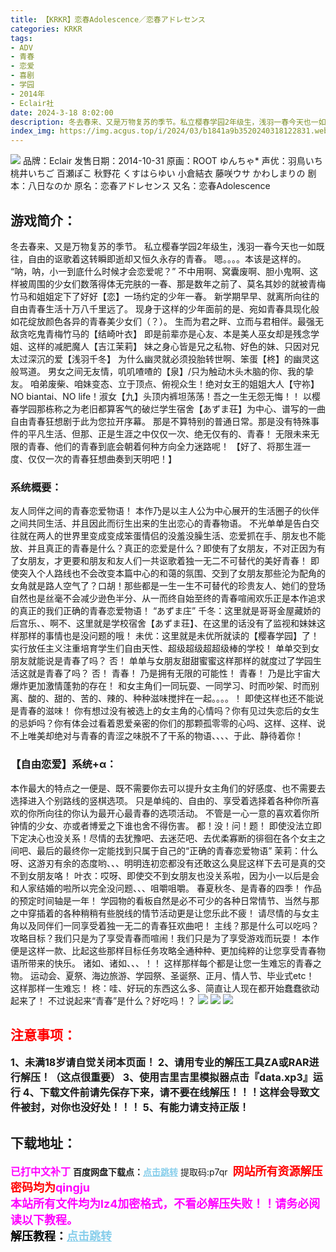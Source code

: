 ```yaml
---
title: 【KRKR】恋春Adolescence／恋春アドレセンス
categories: KRKR
tags:
- ADV
- 青春
- 恋爱
- 喜剧
- 学园
- 2014年
- Eclair社
date: 2024-3-18 8:02:00
description: 冬去春来、又是万物复苏的季节。私立樱春学园2年级生，浅羽一春今天也一如既往，自由的讴歌着这转瞬即逝却又恒久永存的青春。嗯。。。。本该是这样的。“呐，呐，小一到底什么时候才会恋爱呢？”不中用啊、窝囊废啊、胆小鬼啊、这样被周围的少女们数落得体无完肤的一春、那是数年之前了、莫名其妙的就被青梅竹马和姐姐定下了好好【恋】一场约定的少年一春。
index_img: https://img.acgus.top/i/2024/03/b1841a9b3520240318122831.webp
---
```

![](https://img.acgus.top/i/2024/03/b1841a9b3520240318122831.webp)
品牌：Eclair
发售日期：2014-10-31
原画：ROOT ゆんちゃ*
声优：羽鳥いち 桃井いちご 百瀬ぽこ 秋野花 くすはらゆい 小倉結衣 藤咲ウサ かわしまりの
剧本：八日なのか
原名：恋春アドレセンス
又名：恋春Adolescence

## 游戏简介：
冬去春来、又是万物复苏的季节。
私立樱春学园2年级生，浅羽一春今天也一如既往，自由的讴歌着这转瞬即逝却又恒久永存的青春。
嗯。。。。本该是这样的。
“呐，呐，小一到底什么时候才会恋爱呢？”
不中用啊、窝囊废啊、胆小鬼啊、这样被周围的少女们数落得体无完肤的一春、那是数年之前了、莫名其妙的就被青梅竹马和姐姐定下了好好【恋】一场约定的少年一春。
新学期早早、就离所向往的自由青春生活十万八千里远了。
现身于这样的少年面前的是、宛如青春具现化般如花绽放颜色各异的青春美少女们（？）。
生而为君之畔、立而与君相伴。最强无敌贪吃鬼青梅竹马的【结崎叶衣】
即是前辈亦是心友、本是美人巫女却是残念学姐、这样的减肥魔人【吉江茉莉】
妹之身心皆是兄之私物、好色的妹、只因对兄太过深沉的爱【浅羽千冬】
为什么幽灵就必须投胎转世啊、笨蛋【柊】的幽灵这般骂道。
男女之间无友情，叽叽喳喳的【泉】/只为触动木头木脑的你、我的挚友。
咱弟废柴、咱妹变态、立于顶点、俯视众生！绝对女王的姐姐大人【守祢】
NO biantai、NO life！淑女【九】头顶内裤坦荡荡！吾之一生无怨无悔！！
以樱春学园那栋称之为老旧都算客气的破烂学生宿舍【あずま荘】为中心、谱写的一曲自由青春狂想剧于此为您拉开序幕。
那是不算特别的普通日常。那是没有特殊事件的平凡生活、但那、正是生涯之中仅仅一次、绝无仅有的、青春！
无限未来无限的青春、他们的青春到底会朝着何种方向全力迷路呢！
【好了、将那生涯一度、仅仅一次的青春狂想曲奏到天明吧！】

### 系统概要：
友人同伴之间的青春恋爱物语！
本作乃是以主人公为中心展开的生活圈子的伙伴之间共同生活、并且因此而衍生出来的生出恋心的青春物语。
不光单单是告白交往就在两人的世界里变成变成笨蛋情侣的没羞没臊生活、恋爱抓在手、朋友也不能放、并且真正的青春是什么？真正的恋爱是什么？即使有了女朋友，不对正因为有了女朋友，才更要和朋友和友人们一共讴歌着独一无二不可替代的美好青春！
即使突入个人路线也不会改变本篇中心的和蔼的氛围、交到了女朋友那些沦为配角的女角就是路人空气了？口胡！那些都是一生一生不可替代的珍贵友人、她们的登场自然也是丝毫不会减少逊色半分、从一而终自始至终的青春喧闹欢乐正是本作追求的真正的我们正确的青春恋爱物语！
“あずま庄”
千冬：这里就是哥哥金屋藏娇的后宫乐、、啊不、这里就是学校宿舍【あずま荘】、在这里的话没有了监视和妹妹这样那样的事情也是没问题的哦！
未优：这里就是未优所就读的【樱春学园】了！
实行放任主义注重培育学生们自由天性、超级超级超超级棒的学校！
单单交到女朋友就能说是青春了吗？
否！
单单与女朋友甜甜蜜蜜这样那样的就度过了学园生活这就是青春了吗？
否！
青春！
乃是拥有无限的可能性！
青春！
乃是比宇宙大爆炸更加激情蓬勃的存在！
和女主角们一同玩耍、一同学习、时而吵架、时而别离、酸的、甜的、苦的、辣的、种种滋味搅拌在一起。。。。！
即使这样也还不能说是青春的滋味！
你有想过没有被选上的女主角的心情吗？你有见过失恋后的女生的忌妒吗？你有体会过看着恩爱亲密的你们的那颗孤零零的心吗、这样、这样、说不上唯美却绝对与青春的青涩之味脱不了干系的物语、、、、于此、静待着你！

### 【自由恋爱】系统+α：
本作最大的特点之一便是、既不需要你去可以提升女主角们的好感度、也不需要去选择进入个别路线的竖棋选项。
只是单纯的、自由的、享受着选择着各种你所喜欢的你所向往的你认为最开心最青春的选项活动。
不管是一心一意的喜欢着你所钟情的少女、亦或者博爱之下谁也舍不得伤害。
都！没！问！题！
即使没法立即下定决心也没关系！尽情的去犹豫吧、去迷茫吧、去优柔寡断的徘徊在各个女主之间吧、最后的最终你一定能找到只属于自己的“正确的青春恋爱物语”
茉莉：什么呀、这游刃有余的态度哟、、、明明连初恋都没有还敢这么臭屁这样下去可是真的交不到女朋友咯！
叶衣：哎呀、即使交不到女朋友也没关系啦，因为小一以后是会和人家结婚的啦所以完全没问题、、、咀嚼咀嚼。
春夏秋冬、是青春的四季！
作品的预定时间轴是一年！
学园物的看板自然是必不可少的各种日常情节、当然与那之中穿插着的各种稍稍有些脱线的情节活动更是让您乐此不疲！
请尽情的与女主角以及同伴们一同享受着独一无二的青春狂欢曲吧！
主线？那是什么可以吃吗？
攻略目标？我们只是为了享受青春而喧闹！我们只是为了享受游戏而玩耍！
本作便是这样一款、比起这些那样目标任务攻略全通种种、更加纯粹的让您享受青春物语所带来的快乐。
诸如、诸如、、、！！
这样那样每个都是让您一生难忘的青春之物。
运动会、夏祭、海边旅游、学园祭、圣诞祭、正月、情人节、毕业式etc！
这样那样一生难忘！
柊：哇、好玩的东西这么多、简直让人现在都开始蠢蠢欲动起来了！
不过说起来“青春”是什么？好吃吗！？
![](https://img.acgus.top/i/2024/03/a229edc0c820240318122838.webp)
![](https://img.acgus.top/i/2024/03/a8845d243720240318122835.webp)
![](https://img.acgus.top/i/2024/03/df630a37cf20240318122833.webp)





## <font color=#FF0000 >注意事项：</font>
<font size=3><b>1、未满18岁请自觉关闭本页面！
2、请用专业的解压工具ZA或RAR进行解压！（这点很重要）
3、使用吉里吉里模拟器点击『data.xp3』运行
4、下载文件前请先保存下来，请不要在线解压！！！这样会导致文件被封，对你也没好处！！！
5、有能力请支持正版！</b></font>

## 下载地址：
<font color=#FF00FF size=3><b>已打中文补丁</b></font>
<b>百度网盘下载点：</b><a href="https://pan.baidu.com/s/19FKmSpsihj3CsgdcnJZa6Q?pwd=p7qr" style="color: #87CEEB;"><b>点击跳转</b></a> 提取码:p7qr
<a style="padding: 0" href="https://post.qingju.org/AD/"><img style="max-width:100%" src="https://img.acgus.top/i/2024/07/478f689b8021d8d499ab43d21acf137a.gif" alt=""></a>
<b><font color=#FF0000 size=4>网站所有资源解压密码均为</b></font><b><font color=#FF00FF size=4>qingju</font><font color=#FF0000 ></font></b><br><b><font color=#FF00FF size=4>本站所有文件均为lz4加密格式，不看必解压失败！！请务必阅读以下教程。</b></font><br><b><font color=#000 size=4>解压教程：</b><a href="https://post.qingju.org/tutorial/000/" style="color: #87CEEB;"><b>点击跳转</b></a>